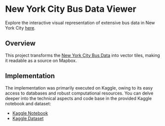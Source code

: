 # New York City Bus Data Viewer

Explore the interactive visual representation of extensive bus data in New York City [here](https://masaishi.github.io/new-york-bus-data-viewer).

## Overview

This project transforms the [New York City Bus Data](https://www.kaggle.com/stoney71/new-york-city-transport-statistics) into vector tiles, making it readable as a source on Mapbox.

## Implementation

The implementation was primarily executed on Kaggle, owing to its easy access to databases and robust computational resources. You can delve deeper into the technical aspects and code base in the provided Kaggle notebook and dataset:

- [Kaggle Notebook](https://www.kaggle.com/code/masaishi/convert-newyork-bus-data-to-vecter-tile/notebook)
- [Kaggle Dataset](https://www.kaggle.com/datasets/masaishi/newyorkbusesvectertile/data)
